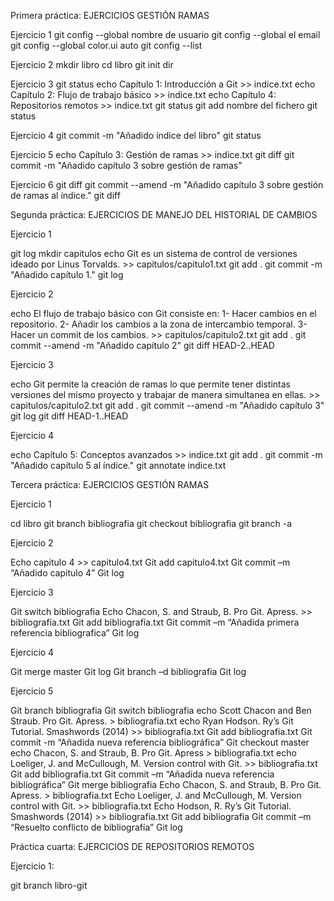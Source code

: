 Primera práctica: EJERCICIOS GESTIÓN RAMAS

Ejercicio 1
git config --global nombre de usuario
git config --global el email
git config --global color.ui auto
git config --list

Ejercicio 2
mkdir libro
cd libro
git init
dir

Ejercicio 3
git status
echo Capítulo 1: Introducción a Git >> indice.txt
echo Capítulo 2: Flujo de trabajo básico >> indice.txt
echo Capítulo 4: Repositorios remotos >> indice.txt
git status
git add nombre del fichero
git status

Ejercicio 4
git commit -m "Añadido índice del libro"
git status

Ejercicio 5
echo Capítulo 3: Gestión de ramas >> indice.txt
git diff
git commit -m "Añadido capítulo 3 sobre gestión de ramas"

Ejercicio 6
git diff
git commit --amend -m "Añadido capítulo 3 sobre gestión de ramas al índice."
git diff

Segunda práctica: EJERCICIOS DE MANEJO DEL HISTORIAL DE CAMBIOS

Ejercicio 1

git log
mkdir capitulos
echo Git es un sistema de control de versiones ideado por Linus Torvalds. >> capitulos/capitulo1.txt
git add .
git commit -m "Añadido capítulo 1."
git log

Ejercicio 2

echo El flujo de trabajo básico con Git consiste en: 1- Hacer cambios en el repositorio. 2- Añadir los cambios a la zona de intercambio temporal. 3- Hacer un commit de los cambios. >> capitulos/capitulo2.txt
git add .
git commit --amend -m "Añadido capítulo 2"
git diff HEAD-2..HEAD

Ejercicio 3

echo Git permite la creación de ramas lo que permite tener distintas versiones del mismo proyecto y trabajar de manera simultanea en ellas. >> capitulos/capitulo2.txt
git add .
git commit --amend -m "Añadido capítulo 3"
git log
git diff HEAD-1..HEAD

Ejercicio 4

echo Capítulo 5: Conceptos avanzados >> indice.txt
git add .
git commit -m "Añadido capítulo 5 al índice."
git annotate indice.txt

Tercera práctica: EJERCICIOS GESTIÓN RAMAS

Ejercicio 1

cd libro
git branch bibliografia
git checkout bibliografia
git branch -a

Ejercicio 2

Echo capitulo 4 >> capitulo4.txt 
Git add capitulo4.txt 
Git commit –m “Añadido capitulo 4” 
Git log

Ejercicio 3

Git switch bibliografia
Echo Chacon, S. and Straub, B. Pro Git. Apress. >> bibliografía.txt 
Git add bibliografía.txt 
Git commit –m “Añadida primera referencia bibliografica” 
Git log

Ejercicio 4

Git merge master 
Git log 
Git branch –d bibliografia 
Git log 

Ejercicio 5

Git branch bibliografia
Git switch bibliografia
echo Scott Chacon and Ben Straub. Pro Git. Apress. > bibliografia.txt
echo Ryan Hodson. Ry’s Git Tutorial. Smashwords (2014) >> bibliografia.txt
Git add bibliografia.txt
Git commit -m “Añadida nueva referencia bibliográfica”
Git checkout master
echo Chacon, S. and Straub, B. Pro Git. Apress > bibliografia.txt
echo Loeliger, J. and McCullough, M. Version control with Git. >> bibliografia.txt
Git add bibliografia.txt
Git commit –m “Añadida nueva referencia bibliográfica” 
Git merge bibliografia
Echo Chacon, S. and Straub, B. Pro Git. Apress. > bibliografia.txt
Echo Loeliger, J. and McCullough, M. Version control with Git. >> bibliografia.txt
Echo Hodson, R. Ry’s Git Tutorial. Smashwords (2014) >> bibliografia.txt
Git add bibliografia
Git commit –m “Resuelto conflicto de bibliografía” 
Git log

Práctica cuarta: EJERCICIOS DE REPOSITORIOS REMOTOS

Ejercicio 1: 

git branch libro-git
